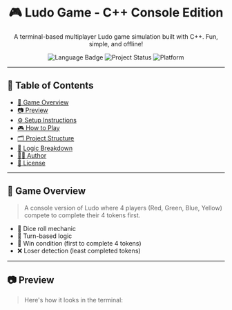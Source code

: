 <h1 align="center">🎮 Ludo Game - C++ Console Edition</h1>

<p align="center">
  A terminal-based multiplayer Ludo game simulation built with C++. Fun, simple, and offline!
</p>

<p align="center">
  <img src="https://img.shields.io/badge/Language-C++-blue.svg" alt="Language Badge">
  <img src="https://img.shields.io/badge/Status-Completed-brightgreen.svg" alt="Project Status">
  <img src="https://img.shields.io/badge/Platform-Terminal-lightgrey.svg" alt="Platform">
</p>

---

## 📜 Table of Contents
- [🎯 Game Overview](#-game-overview)
- [📷 Preview](#-preview)
- [⚙️ Setup Instructions](#️-setup-instructions)
- [🎮 How to Play](#-how-to-play)
- [🗂 Project Structure](#-project-structure)
- [🧠 Logic Breakdown](#-logic-breakdown)
- [👨‍💻 Author](#-author)
- [📄 License](#-license)

---

## 🎯 Game Overview

> A console version of Ludo where 4 players (Red, Green, Blue, Yellow) compete to complete their 4 tokens first.

- 🎲 Dice roll mechanic
- 🔁 Turn-based logic
- 🚩 Win condition (first to complete 4 tokens)
- ❌ Loser detection (least completed tokens)

---

## 📷 Preview

> Here's how it looks in the terminal:

